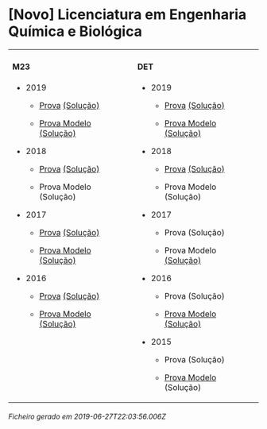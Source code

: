 <h1>[Novo] Licenciatura em Engenharia Química e Biológica</h1><table><tr valign="top"><td><h4>M23</h4><ul><li><p>2019</p><ul><li><p><a href="https://www.isel.pt/media/uploads/tinymce/LEQB_ProvaM23_2019.pdf">Prova</a> <a href="https://www.isel.pt/media/uploads/tinymce/LEQB_ProvaM23_2019_Solucoes.pdf">(Solução)</a></p></li><li><p><a href="https://www.isel.pt/media/uploads/tinymce/LEQBM23ProvaModelo2019.pdf">Prova Modelo</a> <a href="https://www.isel.pt/media/uploads/tinymce/LEQBM23PModelo2019solucao.pdf">(Solução)</a></p></li></ul></li><li><p>2018</p><ul><li><p><a href="https://www.isel.pt/media/uploads/tinymce/ISEL_LEQB_Prova2018.pdf">Prova</a> <a href="https://www.isel.pt/media/uploads/tinymce/ISEL_LEQB_Prova2018_solucao.pdf">(Solução)</a></p></li><li><p>Prova Modelo (Solução)</p></li></ul></li><li><p>2017</p><ul><li><p><a href="https://www.isel.pt/media/uploads/tinymce/m23/M23_LEQB_Prova_2017.pdf">Prova</a> <a href="https://www.isel.pt/media/uploads/tinymce/m23/M23_LEQB_Prova_Solucao_2017.pdf">(Solução)</a></p></li><li><p><a href="https://www.isel.pt/media/uploads/tinymce/m23/M23_LEQB_ProvaModelo_2017.pdf">Prova Modelo</a> <a href="https://www.isel.pt/media/uploads/tinymce/m23/M23_LEQB_ProvaModelo_Solucao_2017.pdf">(Solução)</a></p></li></ul></li><li><p>2016</p><ul><li><p><a href="https://www.isel.pt/media/uploads/tinymce/m23/M23_LEQB_Prova_2016.pdf">Prova</a> <a href="https://www.isel.pt/media/uploads/tinymce/m23/M23_LEQB_Solucao2016.pdf">(Solução)</a></p></li><li><p><a href="https://www.isel.pt/media/uploads/tinymce/m23/M23_LEQB_Prova_Modelo_2016.pdf">Prova Modelo</a> <a href="https://www.isel.pt/media/uploads/tinymce/m23/M23_LEQB_Solucao_Prova_Modelo_2016.pdf">(Solução)</a></p></li></ul></li></ul></td><td><h4>DET</h4><ul><li><p>2019</p><ul><li><p><a href="https://www.isel.pt/media/uploads/tinymce/LEQB_ProvaM23_2019.pdf">Prova</a> <a href="https://www.isel.pt/media/uploads/tinymce/LEQB_ProvaM23_2019_Solucoes.pdf">(Solução)</a></p></li><li><p><a href="https://www.isel.pt/media/uploads/tinymce/LEQBM23ProvaModelo2019.pdf">Prova Modelo</a> <a href="https://www.isel.pt/media/uploads/tinymce/LEQBM23PModelo2019solucao.pdf">(Solução)</a></p></li></ul></li><li><p>2018</p><ul><li><p><a href="https://www.isel.pt/media/uploads/tinymce/ISEL_LEQB_Prova2018.pdf">Prova</a> <a href="https://www.isel.pt/media/uploads/tinymce/ISEL_LEQB_Prova2018_solucao.pdf">(Solução)</a></p></li><li><p>Prova Modelo (Solução)</p></li></ul></li><li><p>2017</p><ul><li><p>Prova (Solução)</p></li><li><p>Prova Modelo <a href="https://www.isel.pt/media/uploads/tinymce/det/DET_LEQB_ProvaModelo_Solucao_2017.pdf">(Solução)</a></p></li></ul></li><li><p>2016</p><ul><li><p>Prova (Solução)</p></li><li><p><a href="https://www.isel.pt/media/uploads/tinymce/det/DET_LEQB_Prova_Modelo_2016.pdf">Prova Modelo</a> <a href="https://www.isel.pt/media/uploads/tinymce/det/DET_LEQB_Solucao_Prova_Modelo_2016.pdf">(Solução)</a></p></li></ul></li><li><p>2015</p><ul><li><p>Prova (Solução)</p></li><li><p><a href="http://arquivo.pt/wayback/20151012124431/https://www.isel.pt/media/uploads/tinymce/Prova_Modelo_DETS_2015_LEQB.pdf">Prova Modelo</a> (Solução)</p></li></ul></li></ul></td></tr></table><h6>Ficheiro gerado em 2019-06-27T22:03:56.006Z</h6>